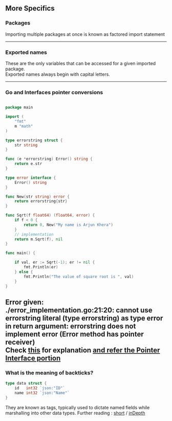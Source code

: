 ## More Specifics

### Packages

Importing multiple packages at once is known as factored import statement

---

### Exported names
These are the only variables that can be accessed for a given imported package.  
Exported names always begin with capital letters.  

---

### Go and Interfaces pointer conversions

```go

package main

import (
	"fmt"
	m "math"
)

type errorstring struct {
	str string
}

func (e *errorstring) Error() string {
	return e.str
}

type error interface {
	Error() string
}

func New(str string) error {
	return errorstring{str}
}

func Sqrt(f float64) (float64, error) {
	if f < 0 {
		return 0, New("My name is Arjun Khera")
	}
	// implementation
	return m.Sqrt(f), nil
}

func main() {

	if val, er := Sqrt(-1); er != nil {
		fmt.Println(er)
	} else {
		fmt.Println("The value of square root is ", val)
	}
}
```
Error given:   
./error_implementation.go:21:20: cannot use errorstring literal (type errorstring) as type error in return argument:
	errorstring does not implement error (Error method has pointer receiver)  
Check [this](this) for explanation [ and refer the Pointer Interface portion ](http://jordanorelli.com/post/32665860244/how-to-use-interfaces-in-go)
---

### What is the meaning of backticks?

```go
type data struct {
    id   int32 `json:"ID"`
    name int32 `json:"Name"`
}

``` 

They are known as tags, typically used to dictate named fields while marshalling into other data types. Further reading : [short](https://stackoverflow.com/questions/30681054/what-is-the-usage-of-backtick-in-golang-structs-definition) / [inDepth](https://stackoverflow.com/questions/10858787/what-are-the-uses-for-tags-in-go) 

